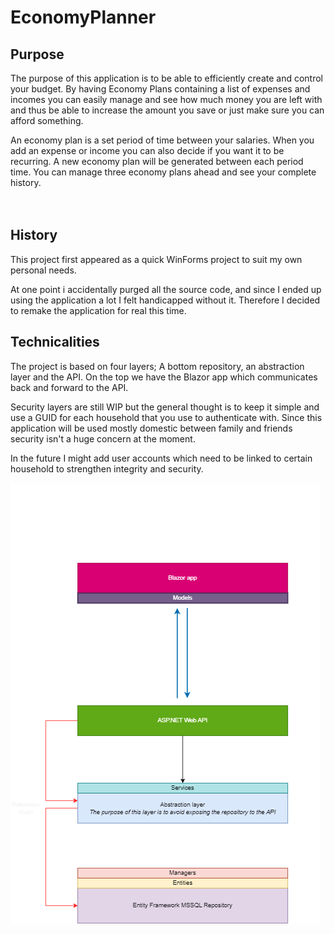 # EconomyPlanner

## Purpose
The purpose of this application is to be able to efficiently create and control your budget.
By having Economy Plans containing a list of expenses and incomes you can easily manage and see how much money you are left with and thus be able to increase the amount you save or just make sure you can afford something.

An economy plan is a set period of time between your salaries. When you add an expense or income you can also decide if you want it to be recurring.
A new economy plan will be generated between each period time. You can manage three economy plans ahead and see your complete history.
<br>
<br>
<br>

## History
This project first appeared as a quick WinForms project to suit my own personal needs.

At one point i accidentally purged all the source code, and since I ended up using the application a lot I felt handicapped without it. 
Therefore I decided to remake the application for real this time.

## Technicalities
The project is based on four layers; A bottom repository, an abstraction layer and the API. On the top we have the Blazor app which communicates back and forward to the API.

Security layers are still WIP but the general thought is to keep it simple and use a GUID for each household that you use to authenticate with. Since this application will be used mostly domestic between family and friends security isn't a huge concern at the moment.

In the future I might add user accounts which need to be linked to certain household to strengthen integrity and security.

![Preview of tech stack](Documentation/StackPreview.png?raw=true "Tech stack")
